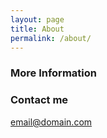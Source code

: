 ```yaml
---
layout: page
title: About
permalink: /about/
---
```

### More Information



### Contact me

[email@domain.com](mailto:hew.a.reid@gmail.com)